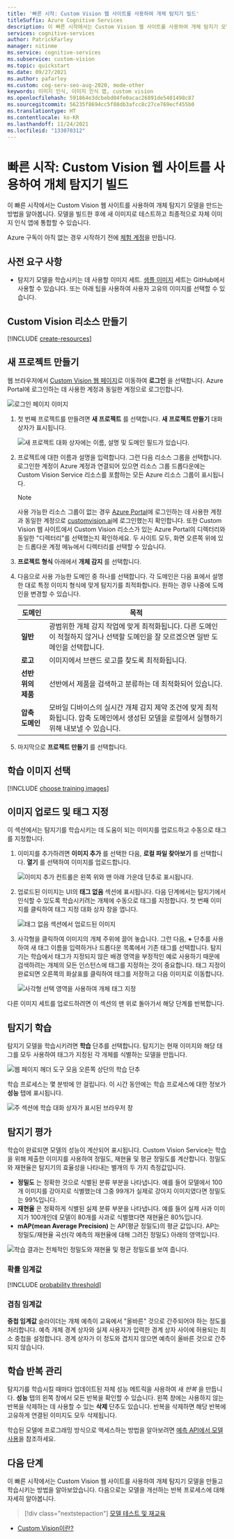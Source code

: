 ```yaml
---
title: '빠른 시작: Custom Vision 웹 사이트를 사용하여 개체 탐지기 빌드'
titleSuffix: Azure Cognitive Services
description: 이 빠른 시작에서는 Custom Vision 웹 사이트를 사용하여 개체 탐지기 모델을 만들고, 학습하고, 테스트하는 방법을 알아봅니다.
services: cognitive-services
author: PatrickFarley
manager: nitinme
ms.service: cognitive-services
ms.subservice: custom-vision
ms.topic: quickstart
ms.date: 09/27/2021
ms.author: pafarley
ms.custom: cog-serv-seo-aug-2020, mode-other
keywords: 이미지 인식, 이미지 인식 앱, custom vision
ms.openlocfilehash: 591864e3dcbebd04fe0acac26891de5401498c87
ms.sourcegitcommit: 56235f8694cc5f88db3afcc8c27ce769ecf455b0
ms.translationtype: HT
ms.contentlocale: ko-KR
ms.lasthandoff: 11/24/2021
ms.locfileid: "133070312"
---
```

# <a name="quickstart-build-an-object-detector-with-the-custom-vision-website"></a>빠른 시작: Custom Vision 웹 사이트를 사용하여 개체 탐지기 빌드

이 빠른 시작에서는 Custom Vision 웹 사이트를 사용하여 개체 탐지기 모델을 만드는 방법을 알아봅니다. 모델을 빌드한 후에 새 이미지로 테스트하고 최종적으로 자체 이미지 인식 앱에 통합할 수 있습니다.

Azure 구독이 아직 없는 경우 시작하기 전에 [체험 계정](https://azure.microsoft.com/free/cognitive-services/)을 만듭니다.

## <a name="prerequisites"></a>사전 요구 사항

- 탐지기 모델을 학습시키는 데 사용할 이미지 세트. [샘플 이미지](https://github.com/Azure-Samples/cognitive-services-python-sdk-samples/tree/master/samples/vision/images) 세트는 GitHub에서 사용할 수 있습니다. 또는 아래 팁을 사용하여 사용자 고유의 이미지를 선택할 수 있습니다.

## <a name="create-custom-vision-resources"></a>Custom Vision 리소스 만들기

[!INCLUDE [create-resources](includes/create-resources.md)]

## <a name="create-a-new-project"></a>새 프로젝트 만들기

웹 브라우저에서 [Custom Vision 웹 페이지](https://customvision.ai)로 이동하여 __로그인__ 을 선택합니다. Azure Portal에 로그인하는 데 사용한 계정과 동일한 계정으로 로그인합니다.

![로그인 페이지 이미지](./media/browser-home.png)


1. 첫 번째 프로젝트를 만들려면 **새 프로젝트** 를 선택합니다. **새 프로젝트 만들기** 대화 상자가 표시됩니다.

    ![새 프로젝트 대화 상자에는 이름, 설명 및 도메인 필드가 있습니다.](./media/get-started-build-detector/new-project.png)

1. 프로젝트에 대한 이름과 설명을 입력합니다. 그런 다음 리소스 그룹을 선택합니다. 로그인한 계정이 Azure 계정과 연결되어 있으면 리소스 그룹 드롭다운에는 Custom Vision Service 리소스를 포함하는 모든 Azure 리소스 그룹이 표시됩니다. 

   > [!NOTE]
   > 사용 가능한 리소스 그룹이 없는 경우 [Azure Portal](https://portal.azure.com/)에 로그인하는 데 사용한 계정과 동일한 계정으로 [customvision.ai](https://customvision.ai)에 로그인했는지 확인합니다. 또한 Custom Vision 웹 사이트에서 Custom Vision 리소스가 있는 Azure Portal의 디렉터리와 동일한 "디렉터리"를 선택했는지 확인하세요. 두 사이트 모두, 화면 오른쪽 위에 있는 드롭다운 계정 메뉴에서 디렉터리를 선택할 수 있습니다. 

1. __프로젝트 형식__ 아래에서 __개체 감지__ 를 선택합니다.

1. 다음으로 사용 가능한 도메인 중 하나를 선택합니다. 각 도메인은 다음 표에서 설명한 대로 특정 이미지 형식에 맞게 탐지기를 최적화합니다. 원하는 경우 나중에 도메인을 변경할 수 있습니다.

    |도메인|목적|
    |---|---|
    |__일반__| 광범위한 개체 감지 작업에 맞게 최적화됩니다. 다른 도메인이 적절하지 않거나 선택할 도메인을 잘 모르겠으면 일반 도메인을 선택합니다. |
    |__로고__|이미지에서 브랜드 로고를 찾도록 최적화됩니다.|
    |__선반 위의 제품__|선반에서 제품을 검색하고 분류하는 데 최적화되어 있습니다.|
    |__압축 도메인__| 모바일 디바이스의 실시간 개체 감지 제약 조건에 맞게 최적화됩니다. 압축 도메인에서 생성된 모델을 로컬에서 실행하기 위해 내보낼 수 있습니다.|

1. 마지막으로 __프로젝트 만들기__ 를 선택합니다.

## <a name="choose-training-images"></a>학습 이미지 선택

[!INCLUDE [choose training images](includes/choose-training-images.md)]

## <a name="upload-and-tag-images"></a>이미지 업로드 및 태그 지정

이 섹션에서는 탐지기를 학습시키는 데 도움이 되는 이미지를 업로드하고 수동으로 태그를 지정합니다. 

1. 이미지를 추가하려면 __이미지 추가__ 를 선택한 다음, __로컬 파일 찾아보기__ 를 선택합니다. __열기__ 를 선택하여 이미지를 업로드합니다.

    ![이미지 추가 컨트롤은 왼쪽 위와 맨 아래 가운데 단추로 표시됩니다.](./media/get-started-build-detector/add-images.png)

1. 업로드된 이미지는 UI의 **태그 없음** 섹션에 표시됩니다. 다음 단계에서는 탐지기에서 인식할 수 있도록 학습시키려는 개체에 수동으로 태그를 지정합니다. 첫 번째 이미지를 클릭하여 태그 지정 대화 상자 창을 엽니다. 

    ![태그 없음 섹션에서 업로드된 이미지](./media/get-started-build-detector/images-untagged.png)

1. 사각형을 클릭하여 이미지의 개체 주위에 끌어 놓습니다. 그런 다음, **+** 단추를 사용하여 새 태그 이름을 입력하거나 드롭다운 목록에서 기존 태그를 선택합니다. 탐지기는 학습에서 태그가 지정되지 않은 배경 영역을 부정적인 예로 사용하기 때문에 검색하려는 개체의 모든 인스턴스에 태그를 지정하는 것이 중요합니다. 태그 지정이 완료되면 오른쪽의 화살표를 클릭하여 태그를 저장하고 다음 이미지로 이동합니다.

    ![사각형 선택 영역을 사용하여 개체 태그 지정](./media/get-started-build-detector/image-tagging.png)

다른 이미지 세트를 업로드하려면 이 섹션의 맨 위로 돌아가서 해당 단계를 반복합니다.

## <a name="train-the-detector"></a>탐지기 학습

탐지기 모델을 학습시키려면 **학습** 단추를 선택합니다. 탐지기는 현재 이미지와 해당 태그를 모두 사용하여 태그가 지정된 각 개체를 식별하는 모델을 만듭니다.

![웹 페이지 헤더 도구 모음 오른쪽 상단의 학습 단추](./media/getting-started-build-a-classifier/train01.png)

학습 프로세스는 몇 분밖에 안 걸립니다. 이 시간 동안에는 학습 프로세스에 대한 정보가 **성능** 탭에 표시됩니다.

![주 섹션에 학습 대화 상자가 표시된 브라우저 창](./media/get-started-build-detector/training.png)

## <a name="evaluate-the-detector"></a>탐지기 평가

학습이 완료되면 모델의 성능이 계산되어 표시됩니다. Custom Vision Service는 학습을 위해 제출한 이미지를 사용하여 정밀도, 재현율 및 평균 정밀도를 계산합니다. 정밀도와 재현율은 탐지기의 효율성을 나타내는 별개의 두 가지 측정값입니다.

- **정밀도** 는 정확한 것으로 식별된 분류 부분을 나타냅니다. 예를 들어 모델에서 100개 이미지를 강아지로 식별했는데 그중 99개가 실제로 강아지 이미지였다면 정밀도는 99%입니다.
- **재현율** 은 정확하게 식별된 실제 분류 부분을 나타냅니다. 예를 들어 실제 사과 이미지가 100개인데 모델이 80개를 사과로 식별했다면 재현율은 80%입니다.
- **mAP(mean Average Precision)** 는 AP(평균 정밀도)의 평균 값입니다. AP는 정밀도/재현율 곡선(각 예측의 재현율에 대해 그려진 정밀도) 아래의 영역입니다.

![학습 결과는 전체적인 정밀도와 재현율 및 평균 정밀도를 보여 줍니다.](./media/get-started-build-detector/trained-performance.png)

### <a name="probability-threshold"></a>확률 임계값

[!INCLUDE [probability threshold](includes/probability-threshold.md)]

### <a name="overlap-threshold"></a>겹침 임계값

**중첩 임계값** 슬라이더는 개체 예측이 교육에서 "올바른" 것으로 간주되어야 하는 정도를 처리합니다. 예측 개체 경계 상자와 실제 사용자가 입력한 경계 상자 사이에 허용되는 최소 중첩을 설정합니다. 경계 상자가 이 정도와 겹치지 않으면 예측이 올바른 것으로 간주되지 않습니다.

## <a name="manage-training-iterations"></a>학습 반복 관리

탐지기를 학습시킬 때마다 업데이트된 자체 성능 메트릭을 사용하여 새 _반복_ 을 만듭니다. **성능** 탭의 왼쪽 창에서 모든 반복을 확인할 수 있습니다. 왼쪽 창에는 사용하지 않는 반복을 삭제하는 데 사용할 수 있는 **삭제** 단추도 있습니다. 반복을 삭제하면 해당 반복에 고유하게 연결된 이미지도 모두 삭제됩니다.

학습된 모델에 프로그래밍 방식으로 액세스하는 방법을 알아보려면 [예측 API에서 모델 사용](./use-prediction-api.md)을 참조하세요.

## <a name="next-steps"></a>다음 단계

이 빠른 시작에서는 Custom Vision 웹 사이트를 사용하여 개체 탐지기 모델을 만들고 학습시키는 방법을 알아보았습니다. 다음으로는 모델을 개선하는 반복 프로세스에 대해 자세히 알아봅니다.

> [!div class="nextstepaction"]
> [모델 테스트 및 재교육](test-your-model.md)

* [Custom Vision이란?](./overview.md)
